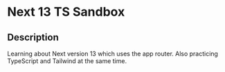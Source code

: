 # Next 13 TS Sandbox

## Description

Learning about Next version 13 which uses the app router. Also practicing TypeScript and Tailwind at the same time.